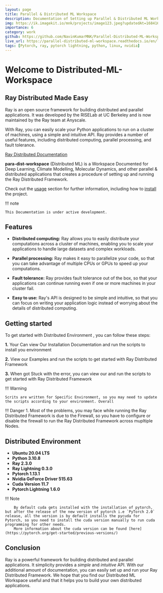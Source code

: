 ```yaml
---
layout: page
title: Parallel & Distributed ML Workspace
description: Documentation of Setting up Parallel & Distributed ML Workspace in your systems. And to work seamlessly without error. Package to easily setup a environment in the group of systems
img: https://ik.imagekit.io/mnk/projects/image123.jpeg?updatedAt=1684169406615
importance: 6
category: work
github: https://github.com/NavinKumarMNK/Parallel-Distributed-ML-Workspace
live_url: https://parallel-distributed-ml-workspace.readthedocs.io/en/latest/
tags: [Pytorch, ray, pytorch lightning, python, linux, nvidia]
---
```



# Welcome to Distributed-ML-Workspace
## Ray Distributed Made Easy

Ray is an open source framework for building distributed and parallel applications. It was developed by the RISELab at UC Berkeley and is now maintained by the Ray team at Anyscale. 

With Ray, you can easily scale your Python applications to run on a cluster of machines, using a simple and intuitive API. Ray provides a number of useful features, including distributed computing, parallel processing, and fault tolerance.

[Ray Distributed Documentation](https://docs.ray.io/en/latest/index.html)

**para-dist-workspace** (Distributed ML) is a Workspace Documented for Deep Learning, Climate Modelling, Molecular Dynamics, and other parallel & distributed applications
that creates a procedure of setting up and running the Ray Distributed Framework.

Check out the [usage](usage) section for further information, including how to [install](usage#installation) the project.

!!! note

    This Documentation is under active development.


## Features

- **Distributed computing:** Ray allows you to easily distribute your computations across a cluster of machines, enabling you to scale your applications to handle large datasets and complex workloads.

- **Parallel processing:** Ray makes it easy to parallelize your code, so that you can take advantage of multiple CPUs or GPUs to speed up your computations.

- **Fault tolerance:** Ray provides fault tolerance out of the box, so that your applications can continue running even if one or more machines in your cluster fail.

- **Easy to use:** Ray's API is designed to be simple and intuitive, so that you can focus on writing your application logic instead of worrying about the details of distributed computing.

## Getting started

To get started with Distributed Environment , you can follow these steps:

**1.** Your Can view Our Installation Documentation and run the scripts to install you environment

**2.** View our Examples and run the scripts to get started with Ray Distributed Framework

**3.** When got Stuck with the error, you can view our  and run the scripts to get started with Ray Distributed Framework

!!! Warning

    Scrits are written for Specific Environment, so you may need to update the scripts according to your environment. Overall

!!! Danger
    1. Most of the problems, you may face while running the Ray Distributed Framework is due to the Firewall, so you have to configure or disable the firewall to run the Ray Distributed Framework across mupltiple Nodes.

## Distributed Environment

- **Ubuntu 20.04 LTS**
- **Python 3.10.8**
- **Ray 2.3.0**
- **Ray Lightning 0.3.0**
- **Pytorch 1.13.1**
- **Nvidia GeForce Driver 515.63**
- **Cuda Version 11.7**
- **Pytorch Lightning 1.6.0**

!!! Note
    
        By default cuda gets installed with the installation of pytorch, but after the release of the new version of pytorch i.e `PyTorch 2.0` release, all the version is by default installs the pycuda for Pytorch, so you need to install the cuda version manually to run cuda programming for other needs.
        More information about the cuda version can be found [here](https://pytorch.org/get-started/previous-versions/)


## Conclusion

Ray is a powerful framework for building distributed and parallel applications. It simplicity provides a *simple* and *intuitive* API. With our additional amount of documentation, you can easily set up and run your Ray Distributed Framework. We hope that you find our Distributed ML Workspace useful and that it helps you to build your own distributed applications.


